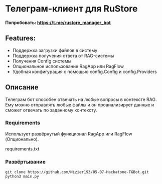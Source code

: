 # Телеграм-клиент для RuStore
**Попробовать: https://t.me/rustore_manager_bot**

## Features:
- Поддержка загрузки файлов в систему
- Поддержка получения ответа от RAG-системы
- Получения Config системы
- Опциональное использование RagApp или RagFlow
- Удобная конфигурация с помощью config.Config и config.Providers

## Описание
Телеграм бот способен отвечать на любые вопросы в контексте RAG.
Ему можно отправлять любые файлы и он проанализирует данные и сможет отвечать
по заданному контексту.

### Requirements
Использует развёрнутый функционал RagApp или RagFlow (Опционально).

requirements.txt

### Развёртывание

```commandline
git clone https://github.com/Nizier193/05-07-Hackatone-TGBot.git
python3 main.py
```

